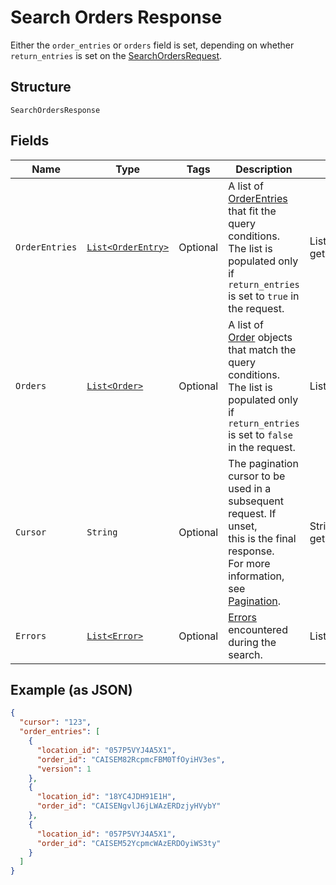 
# Search Orders Response

Either the `order_entries` or `orders` field is set, depending on whether
`return_entries` is set on the [SearchOrdersRequest](../../doc/api/orders.md#search-orders).

## Structure

`SearchOrdersResponse`

## Fields

| Name | Type | Tags | Description | Getter |
|  --- | --- | --- | --- | --- |
| `OrderEntries` | [`List<OrderEntry>`](../../doc/models/order-entry.md) | Optional | A list of [OrderEntries](../../doc/models/order-entry.md) that fit the query<br>conditions. The list is populated only if `return_entries` is set to `true` in the request. | List<OrderEntry> getOrderEntries() |
| `Orders` | [`List<Order>`](../../doc/models/order.md) | Optional | A list of<br>[Order](../../doc/models/order.md) objects that match the query conditions. The list is populated only if<br>`return_entries` is set to `false` in the request. | List<Order> getOrders() |
| `Cursor` | `String` | Optional | The pagination cursor to be used in a subsequent request. If unset,<br>this is the final response.<br>For more information, see [Pagination](../../https://developer.squareup.com/docs/basics/api101/pagination). | String getCursor() |
| `Errors` | [`List<Error>`](../../doc/models/error.md) | Optional | [Errors](../../doc/models/error.md) encountered during the search. | List<Error> getErrors() |

## Example (as JSON)

```json
{
  "cursor": "123",
  "order_entries": [
    {
      "location_id": "057P5VYJ4A5X1",
      "order_id": "CAISEM82RcpmcFBM0TfOyiHV3es",
      "version": 1
    },
    {
      "location_id": "18YC4JDH91E1H",
      "order_id": "CAISENgvlJ6jLWAzERDzjyHVybY"
    },
    {
      "location_id": "057P5VYJ4A5X1",
      "order_id": "CAISEM52YcpmcWAzERDOyiWS3ty"
    }
  ]
}
```

